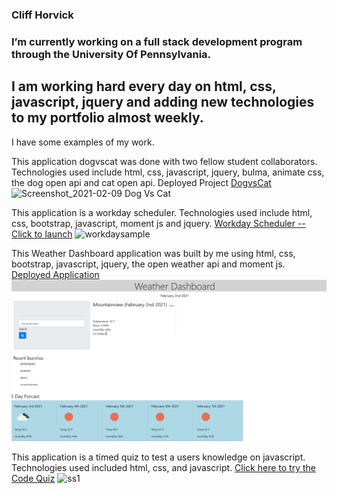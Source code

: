 ### Cliff Horvick 

### I’m currently working on a full stack development program through the University Of Pennsylvania.

## I am working hard every day on html, css, javascript, jquery and adding new technologies to my portfolio almost weekly.

I have some examples of my work. 

This application dogvscat was done with two fellow student collaborators. Technologies used include html, css, javascript, jquery, bulma, animate css, the dog open api and cat open api. 
Deployed Project [DogvsCat](https://chorvick.github.io/dogvscat/index.html)
![Screenshot_2021-02-09 Dog Vs Cat](https://user-images.githubusercontent.com/52890172/107444377-79a99780-6b08-11eb-92a1-27ba05d0a88f.png)

This application is a workday scheduler. Technologies used include html, css, bootstrap, javascript, moment js and jquery. 
[Workday Scheduler -- Click to launch](https://chorvick.github.io/workdayscheduler/)
![workdaysample](https://user-images.githubusercontent.com/52890172/105667117-bdfe2c00-5ea8-11eb-8bbe-ae6ea3f1c536.png)

This Weather Dashboard application was built by me using html, css, bootstrap, javascript, jquery, the open weather api and moment js.
[Deployed Application](https://chorvick.github.io/WeatherDashboard/index.html)
![weatherdashboard image](https://raw.githubusercontent.com/chorvick/WeatherDashboard/main/assets/screenshot/s1.png)

This application is a timed quiz to test a users knowledge on javascript. Technologies used included html, css, and javascript. 
[Click here to try the Code Quiz](https://chorvick.github.io/codequiz/index.html)
![ss1](https://user-images.githubusercontent.com/52890172/105093709-2dbb8380-5a71-11eb-908f-7ebaf1677752.png)


<!--
**chorvick/chorvick** is a ✨ _special_ ✨ repository because its `README.md` (this file) appears on your GitHub profile.

### I’m currently working on a full stack development program through the University Of Pennsylvania.

Here are some ideas to get you started:

- 🔭 I’m currently working on ...
- 🌱 I’m currently learning ...
- 👯 I’m looking to collaborate on ...
- 🤔 I’m looking for help with ...
- 💬 Ask me about ...
- 📫 How to reach me: ...
- 😄 Pronouns: ...
- ⚡ Fun fact: ...
-->
